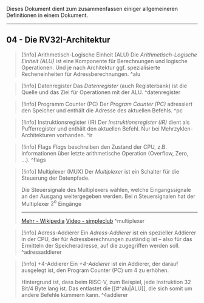 Dieses Dokument dient zum zusammenfassen einiger allgemeineren Definitionen in einem Dokument.

---
## 04 - Die RV32I-Architektur

>[!info] Arithmetisch-Logische Einheit (ALU) 
>Die *Arithmetisch-Logische Einheit (ALU)* ist eine Komponente für Berechnungen und logische Operationen. Und je nach Architektur ggf. spezialisierte Recheneinheiten für Adressberechnungen.
>^alu

>[!info] Datenregister
>Das *Datenregister* (auch Registerbank) ist die Quelle und das Ziel für Operationen mit der ALU.
>^datenregister

>[!info] Programm Counter (PC)
>Der *Program Counter (PC)* adressiert den Speicher und enthält die Adresse des aktuellen Befehls.
>^pc

>[!info] Instruktionsregister (IR)
>Der *Instruktionsregister (IR)* dient als Pufferregister und enthält den aktuellen Befehl. Nur bei Mehrzyklen-Architekturen vorhanden.
>^ir

>[!info] Flags
>*Flags* beschreiben den Zustand der CPU, z.B. Informationen über letzte arithmetische Operation (Overflow, Zero, ...).
>^flags

>[!info] Multiplexer (MUX)
>Der *Multiplexer* ist ein Schalter für die Steuerung der Datenpfade.
>
>Die Steuersignale des Multiplexers wählen, welche Eingangssignale an den Ausgang weitergegeben werden. Bei $n$ Steuersignalen hat der Multiplexer $2^n$ Eingänge
>
>---
>[Mehr - Wikipedia](https://de.wikipedia.org/wiki/Multiplexer)
>[Video - simpleclub](https://www.youtube.com/watch?v=JpnVqaSE5_w)
>^multiplexer

>[!info] Adress-Addierer
>Ein *Adress-Addierer* ist ein spezieller Addierer in der CPU, der für Adressberechnungen zuständig ist – also für das Ermitteln der Speicheradresse, auf die zugegriffen werden soll.
>^adressaddierer

>[!info] +4-Addierer
>Ein *+4-Addierer* ist ein Addierer, der darauf ausgelegt ist, den Program Counter (PC) um $4$ zu erhöhen.
>
>Hintergrund ist, dass beim RISC-V, zum Beispiel, jede Instruktion $32$ Bit/$4$ Byte lang ist. Das entlastet die [[#^alu|ALU]], die sich somit um andere Befehle kümmern kann.
>^4addierer

